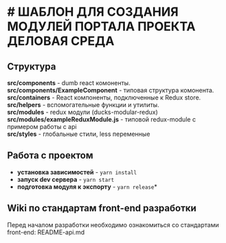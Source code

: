 # # ШАБЛОН ДЛЯ СОЗДАНИЯ МОДУЛЕЙ ПОРТАЛА ПРОЕКТА ДЕЛОВАЯ СРЕДА

## Структура
**src/components** - dumb react комоненты.
<br/>
**src/components/ExampleComponent** - типовая структура комонента.
<br/>
**src/containers** - React компоненты, подключенные к Redux store.
<br/>
**src/helpers** - вспомогательные функции и утилиты.
<br/>
**src/modules** - redux модули (ducks-modular-redux)
<br/>
**src/modules/exampleReduxModule.js** - типовой redux-module с примером работы с api
<br/>
**src/styles** - глобальные стили, less переменные

## Работа с проектом

* **установка зависимостей** - `yarn install`
* **запуск dev сервера** - `yarn start`
* **подготовка модуля к экспорту** - `yarn release`*

## Wiki по стандартам front-end разработки
Перед началом разработки необходимо ознакомиться со стандартами front-end: README-api.md
